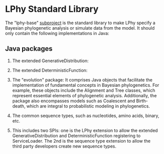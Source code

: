 # LPhy Standard Library

The "lphy-base" [subproject](https://docs.gradle.org/current/userguide/multi_project_builds.html)
is the standard library to make LPhy specify a Bayesian phylogenetic analysis or simulate data from the model.
It should only contain the following implementations in Java:

## Java packages

1. The extended GenerativeDistribution:


2. The extended DeterministicFunction:


3. The "evolution" package: It comprises Java objects that facilitate the implementation of fundamental concepts in
   Bayesian phylogenetics. For example, these objects include the Alignment and Tree classes, which represent essential
   elements of phylogenetic analysis. Additionally, the package also encompasses models such as Coalescent and
   Birth-death, which are integral to probabilistic modeling in phylogenetics.

4. The common sequence types, such as nucleotides, amino acids, binary, etc.

5. This includes two SPIs: one is the LPhy extension to allow the extended GenerativeDistribution and
   DeterministicFunction registering to ServiceLoader. The 2nd is the sequence type extension to allow the third party
   developers create new sequence types. 